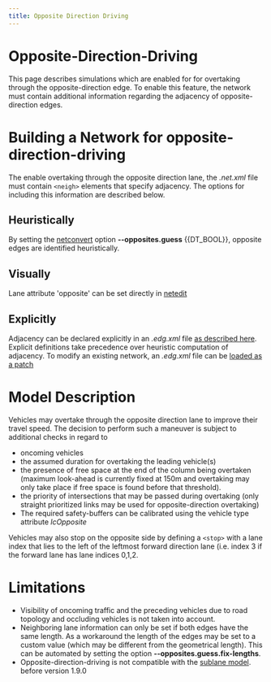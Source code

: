```yaml
---
title: Opposite Direction Driving
---
```


# Opposite-Direction-Driving

This page describes simulations which are enabled for for overtaking
through the opposite-direction edge. To enable this feature, the network
must contain additional information regarding the adjacency of
opposite-direction edges.

# Building a Network for opposite-direction-driving

The enable overtaking through the opposite direction lane, the
*.net.xml* file must contain `<neigh>` elements that specify adjacency. The
options for including this information are described below.

## Heuristically

By setting the [netconvert](../netconvert.md) option **--opposites.guess** {{DT_BOOL}}, opposite
edges are identified heuristically.

## Visually

Lane attribute 'opposite' can be set directly in [netedit](../Netedit/elementsNetwork.md#lanes)

## Explicitly

Adjacency can be declared explicitly in an *.edg.xml* file [as described
here](../Networks/PlainXML.md#neighboring_opposite-direction_lanes).
Explicit definitions take precedence over heuristic computation of
adjacency. To modify an existing network, an *.edg.xml* file can be [loaded as a patch](../Tutorials/ScenarioGuide.md#modifying_the_network)

# Model Description

Vehicles may overtake through the opposite direction lane to improve
their travel speed. The decision to perform such a maneuver is subject
to additional checks in regard to

- oncoming vehicles
- the assumed duration for overtaking the leading vehicle(s)
- the presence of free space at the end of the column being overtaken
  (maximum look-ahead is currently fixed at 150m and overtaking may
  only take place if free space is found before that threshold).
- the priority of intersections that may be passed during overtaking
  (only straight prioritized links may be used for opposite-direction
  overtaking)
- The required safety-buffers can be calibrated using the vehicle type
  attribute *lcOpposite*

Vehicles may also stop on the opposite side by defining a `<stop>` with a lane index that lies to the left of the leftmost forward direction lane (i.e. index 3  if the forward lane has lane indices 0,1,2.

# Limitations

- Visibility of oncoming traffic and the preceding vehicles due to
  road topology and occluding vehicles is not taken into account.
- Neighboring lane information can only be set if both edges have the
  same length. As a workaround the length of the edges may be set to a
  custom value (which may be different from the geometrical length).
  This can be automated by setting the option **--opposites.guess.fix-lengths**.
- Opposite-direction-driving is not compatible with the [sublane
  model](../Simulation/SublaneModel.md). before version 1.9.0
